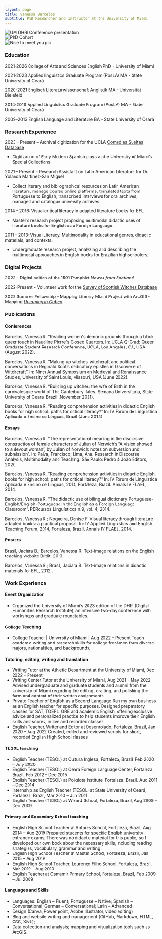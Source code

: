 ```yaml
---
layout: page
title: Vanessa Barcelos
subtitle: PhD Researcher and Instructor at the University of Miami
---
```


<div id="carouselExampleSlidesOnly" class="carousel slide" data-ride="carousel">
  <div class="carousel-inner">
    <div class="carousel-item active">
      <img class="d-block w-100" src="https://freeimage.host/i/HSFPFwX" alt="UM DHRI Conference presentation">
    </div>
    <div class="carousel-item">
      <img class="d-block w-100" src="https://freeimage.host/i/HSFPKtn" alt="PhD Cohort">
    </div>
    <div class="carousel-item">
      <img class="d-block w-100" src="https://freeimage.host/i/HSFQnz7" alt="Nice to meet you pic">
    </div>
  </div>
</div>

### Education

2021-2026 College of Arts and Sciences English PhD - University of Miami

2021-2023 Applied linguistics Graduate Program (PosLA) MA - State University of Ceará

2020-2021 Englisch Literaturwissenschaft Anglistik MA - Universität Bielefeld

2014-2016 Applied Linguistics Graduate Program (PosLA) MA - State University of Ceará

2009–2013 English Language and Literature BA - State University of Ceará

### Research Experience
2023 – Present – Archival digitization for the UCLA [Comedias Sueltas Database](https://www.comediassueltasusa.org/)
- Digitization of Early Modern Spanish plays at the University of Miami’s Special Collections

2021 – Present – Research Assistant on Latin American Literature for Dr. Yolanda Martinez-San Miguel
- Collect literary and bibliographical resources on Latin American literature; manage course online platforms; translated texts from Portuguese to English; transcribed interviews for oral archives; managed and catalogue university archives.

2014 – 2016: Visual critical literacy in adapted literature books for EFL
- Master’s research project proposing multimodal didactic uses of literature books for English as a Foreign Language.

2011 – 2013: Visual Literacy: Multimodality in educational genres, didactic materials, and contexts.
- Undergraduate research project, analyzing and describing the multimodal approaches in English books for Brazilian highschoolers.

### Digital Projects

2023 - Digital edition of the 1591 Pamphlet _Newes from Scotland_

2022-Present - Volunteer work for the [Survey of Scottish Witches Database](https://witches.shca.ed.ac.uk/index.cfm?fuseaction=home.main)

2022 Summer Fellowship - Mapping Literary Miami Project with ArcGIS - Mapping [_Dreaming in Cuban_](https://storymaps.arcgis.com/stories/f82a7f09276f4dbb96b5784bfd5e479d)

### Publications
#### Conferences
Barcelos, Vanessa R. “Reading women's demonic grounds through a black queer touch in Naudline Pierre's Closed Quarters. In: UCLA Q-Grad: Queer Graduate Student Research Conference, UCLA, Los Angeles, CA, USA (August 2022).

Barcelos, Vanessa R. “Making up witches: witchcraft and political conversations in Reginald Scot’s dedicatory epistles in Discoverie of Witchcraft”. In: Ninth Annual Symposium on Medieval and Renaissance Studies, University of Saint Louis, Missouri, USA (June 2022).

Barcelos, Vanessa R. “Building up witches: the wife of Bath in the carnivalesque world of The Canterbury Tales. Semana Universitaria, State University of Ceara, Brazil (November 2021).

Barcelos, Vanessa R. “Reading comprehension activities in didactic English books for high school: paths for critical literacy?” In: IV Fórum de Linguística Aplicada e Ensino de Línguas, Brazil (June 2014).

#### Essays
Barcelos, Vanessa R. “The representational meaning in the discursive construction of female characters of Julian of Norwich’s “A vision showed to a devout woman”, by Julian of Norwich: notes on subversion and submission”. In: Paiva, Francisco; Lima, Ana. Research in Discourse Analysis, Multimodality and Teaching. São Paulo: Pedro & João Editors, 2020.

Barcelos, Vanessa R. “Reading comprehension activities in didactic English books for high school: paths for critical literacy?” In: IV Fórum de Linguística Aplicada e Ensino de Línguas, 2014, Fortaleza, Brazil. Annals IV FLAEL, 2014.

Barcelos, Vanessa R. “The didactic use of bilingual dictionary Portuguese-English/English-Portuguese in the English as a Foreign Language Classroom”. PERcursos Linguísticos n.9, vol. 4, 2014.

Barcelos, Vanessa R.; Nogueira, Denise F. Visual literacy through literature adapted books: a practical proposal. In: IV Applied Linguistics and English Teaching Forum, 2014, Fortaleza, Brazil. Annals IV FLAEL, 2014.


#### Posters

Brasil, Jaciara B.; Barcelos, Vanessa R. Text-image relations on the English teaching website Britlit. 2013.

Barcelos, Vanessa R.; Brasil, Jaciara B. Text-image relations in didactic materials for EFL, 2012 .

### Work Experience

#### Event Organization
- Organized the University of Miami’s 2023 edition of the DHRI (Digital Humanities Research Institute), an intensive two-day conference with workshops and graduate roundtables.

#### College Teaching
- College Teacher | University of Miami | Aug 2022 – Present
Teach academic writing and research skills for college freshmen from diverse majors, nationalities, and backgrounds.

#### Tutoring, editing, writing and translation
- Writing Tutor at the Athletic Department at the University of Miami, Dec 2022 – Present
- Writing Center Tutor at the University of Miami, Aug 2021 – May 2022
Advised undergraduate and graduate students and alumni from the University of Miami regarding the editing, crafting, and polishing the form and content of their written assignments.
- Private Teacher of English as a Second Language
Ran my own business as an English teacher for specific purposes. Designed preparatory classes for SAT, TOEFL, GRE and academic English, offering exclusive advice and personalized practice to help students improve their English skills and scores, in live and recorded classes.
- English Teacher, Writer and Editor at Desenrolado, Fortaleza, Brazil, Jan 2020 – Aug 2022
Created, edited and reviewed scripts for short, recorded English High School classes.

#### TESOL teaching
- English Teacher (TESOL) at Cultura Inglesa, Fortaleza, Brazil, Feb 2020 – July 2020
- English Teacher (TESOL) at Ceará Foreign Language Center, Fortaleza, Brazil, Feb 2012 – Dec 2015
- English Teacher (TESOL) at Poliglota Institute, Fortaleza, Brazil, Aug 2011 – Dec 2014
- Internship as English Teacher (TESOL) at State University of Ceará, Fortaleza, Brazil, Mar 2010 – Jun 2011
- English Teacher (TESOL) at Wizard School, Fortaleza, Brazil, Aug 2009 – Dec 2009

#### Primary and Secondary School teaching
- English High School Teacher at Antares School, Fortaleza, Brazil, Aug 2014 – Aug 2019
Prepared students for specific English university entrance exams. There was no didactic material for this public, so I developed our own book about the necessary skills, including reading strategies, vocabulary, grammar and writing.
- English High School Teacher at Master School, Fortaleza, Brazil, Jan 2015 – Aug 2019
- English High School Teacher, Lourenço Filho School, Fortaleza, Brazil, Mar 2019 – Aug 2019
- English Teacher at Osmamir Primary School, Fortaleza, Brazil, Feb 2009 – Jul 2009

#### Languages and Skills
- Languages: English – Fluent; Portuguese – Native; Spanish – Conversational; German – Conversational; Latin – Advanced
- Design (Canva, Power point, Adobe Illustrator, video editing);
- Blog and website writing and management (GitHub, Markdown, HTML, CSS, XML);
- Data collection and analysis; mapping and visualization tools such as ArcGIS.
